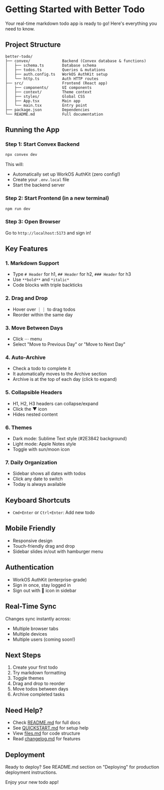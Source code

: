 # Getting Started with Better Todo

Your real-time markdown todo app is ready to go! Here's everything you need to know.

## Project Structure

```
better-todo/
├── convex/              Backend (Convex database & functions)
│   ├── schema.ts        Database schema
│   ├── todos.ts         Queries & mutations
│   ├── auth.config.ts   WorkOS AuthKit setup
│   └── http.ts          Auth HTTP routes
├── src/                 Frontend (React app)
│   ├── components/      UI components
│   ├── context/         Theme context
│   ├── styles/          Global CSS
│   ├── App.tsx          Main app
│   └── main.tsx         Entry point
├── package.json         Dependencies
└── README.md            Full documentation
```

## Running the App

### Step 1: Start Convex Backend

```bash
npx convex dev
```

This will:

- Automatically set up WorkOS AuthKit (zero config!)
- Create your `.env.local` file
- Start the backend server

### Step 2: Start Frontend (in a new terminal)

```bash
npm run dev
```

### Step 3: Open Browser

Go to `http://localhost:5173` and sign in!

## Key Features

### 1. Markdown Support

- Type `# Header` for h1, `## Header` for h2, `### Header` for h3
- Use `**bold**` and `*italic*`
- Code blocks with triple backticks

### 2. Drag and Drop

- Hover over ⋮⋮ to drag todos
- Reorder within the same day

### 3. Move Between Days

- Click ⋯ menu
- Select "Move to Previous Day" or "Move to Next Day"

### 4. Auto-Archive

- Check a todo to complete it
- It automatically moves to the Archive section
- Archive is at the top of each day (click to expand)

### 5. Collapsible Headers

- H1, H2, H3 headers can collapse/expand
- Click the ▼ icon
- Hides nested content

### 6. Themes

- Dark mode: Sublime Text style (#2E3842 background)
- Light mode: Apple Notes style
- Toggle with sun/moon icon

### 7. Daily Organization

- Sidebar shows all dates with todos
- Click any date to switch
- Today is always available

## Keyboard Shortcuts

- `Cmd+Enter` or `Ctrl+Enter`: Add new todo

## Mobile Friendly

- Responsive design
- Touch-friendly drag and drop
- Sidebar slides in/out with hamburger menu

## Authentication

- WorkOS AuthKit (enterprise-grade)
- Sign in once, stay logged in
- Sign out with 👋 icon in sidebar

## Real-Time Sync

Changes sync instantly across:

- Multiple browser tabs
- Multiple devices
- Multiple users (coming soon!)

## Next Steps

1. Create your first todo
2. Try markdown formatting
3. Toggle themes
4. Drag and drop to reorder
5. Move todos between days
6. Archive completed tasks

## Need Help?

- Check [README.md](./README.md) for full docs
- See [QUICKSTART.md](./QUICKSTART.md) for setup help
- View [files.md](./files.md) for code structure
- Read [changelog.md](./changelog.md) for features

## Deployment

Ready to deploy? See README.md section on "Deploying" for production deployment instructions.

Enjoy your new todo app!
